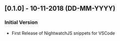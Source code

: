 ## [0.1.0] - 10-11-2018 (DD-MM-YYYY)
### Initial Version
- First Release of NightwatchJS snippets for VSCode